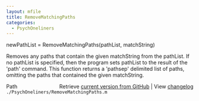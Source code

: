 ```yaml
---
layout: mfile
title: RemoveMatchingPaths
categories:
  - PsychOneliners
---
```


newPathList = RemoveMatchingPaths\(pathList, matchString\)

Removes any paths that contain the given matchString from the pathList.
If no pathList is specified, then the program sets pathList to the result
of the 'path' command.  This function returns a 'pathsep' delimited list
of paths, omitting the paths that contained the given matchString.


<div class="code_header" style="text-align:right;">
  <span style="float:left;">Path&nbsp;&nbsp;</span> <span class="counter">Retrieve <a href=
  "https://raw.github.com/Psychtoolbox-3/Psychtoolbox-3/beta/./PsychOneliners/RemoveMatchingPaths.m">current version from GitHub</a> | View <a href=
  "https://github.com/Psychtoolbox-3/Psychtoolbox-3/commits/beta/./PsychOneliners/RemoveMatchingPaths.m">changelog</a></span>
</div>
<div class="code">
  <code>./PsychOneliners/RemoveMatchingPaths.m</code>
</div>
